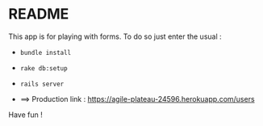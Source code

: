 # README

This app is for playing with forms.
To do so just enter the usual :


* ``bundle install``

* ``rake db:setup``

* ``rails server``

* ==> Production link : https://agile-plateau-24596.herokuapp.com/users

Have fun !
